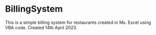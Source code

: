 # BillingSystem
This is a simple billing system for restaurants created in Ms. Excel using VBA code. Created 14th April 2023. 
